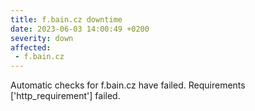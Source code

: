 ```yaml
---
title: f.bain.cz downtime
date: 2023-06-03 14:00:49 +0200
severity: down
affected:
 - f.bain.cz
---
```

Automatic checks for f.bain.cz have failed. Requirements ['http_requirement'] failed.
